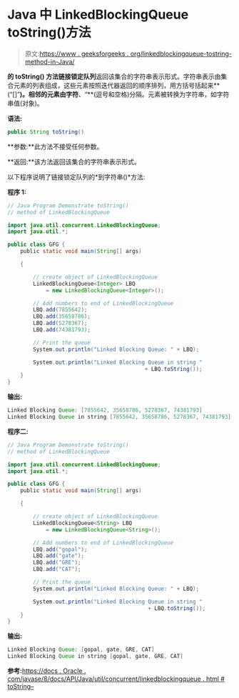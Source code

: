 # Java 中 LinkedBlockingQueue toString()方法

> 原文:[https://www . geeksforgeeks . org/linkedblockingqueue-tostring-method-in-Java/](https://www.geeksforgeeks.org/linkedblockingqueue-tostring-method-in-java/)

**的 **toString()** 方法链接锁定队列**返回该集合的字符串表示形式。字符串表示由集合元素的列表组成，这些元素按照迭代器返回的顺序排列，用方括号括起来**(“[]”**)。相邻的元素由字符**、“**(逗号和空格)分隔。元素被转换为字符串，如字符串值(对象)。

**语法:**

```java
public String toString()
```

**参数:**此方法不接受任何参数。

**返回:**该方法返回该集合的字符串表示形式。

以下程序说明了链接锁定队列的*到字符串()*方法:

**程序 1:**

```java
// Java Program Demonstrate toString()
// method of LinkedBlockingQueue

import java.util.concurrent.LinkedBlockingQueue;
import java.util.*;

public class GFG {
    public static void main(String[] args)

    {

        // create object of LinkedBlockingQueue
        LinkedBlockingQueue<Integer> LBQ
            = new LinkedBlockingQueue<Integer>();

        // Add numbers to end of LinkedBlockingQueue
        LBQ.add(7855642);
        LBQ.add(35658786);
        LBQ.add(5278367);
        LBQ.add(74381793);

        // Print the queue
        System.out.println("Linked Blocking Queue: " + LBQ);

        System.out.println("Linked Blocking Queue in string " 
                                           + LBQ.toString());
    }
}
```

**输出:**

```java
Linked Blocking Queue: [7855642, 35658786, 5278367, 74381793]
Linked Blocking Queue in string [7855642, 35658786, 5278367, 74381793]

```

**程序二:**

```java
// Java Program Demonstrate toString()
// method of LinkedBlockingQueue

import java.util.concurrent.LinkedBlockingQueue;
import java.util.*;

public class GFG {
    public static void main(String[] args)

    {

        // create object of LinkedBlockingQueue
        LinkedBlockingQueue<String> LBQ
            = new LinkedBlockingQueue<String>();

        // Add numbers to end of LinkedBlockingQueue
        LBQ.add("gopal");
        LBQ.add("gate");
        LBQ.add("GRE");
        LBQ.add("CAT");

        // Print the queue
        System.out.println("Linked Blocking Queue: " + LBQ);

        System.out.println("Linked Blocking Queue in string " 
                                            + LBQ.toString());
    }
}
```

**输出:**

```java
Linked Blocking Queue: [gopal, gate, GRE, CAT]
Linked Blocking Queue in string [gopal, gate, GRE, CAT]

```

**参考:**[https://docs . Oracle . com/javase/8/docs/API/Java/util/concurrent/linkedblockingqueue . html # toString–](https://docs.oracle.com/javase/8/docs/api/java/util/concurrent/LinkedBlockingQueue.html#toString--)